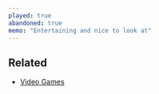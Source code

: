 ```yaml
---
played: true
abandoned: true
memo: "Entertaining and nice to look at"
---
```


## Related
- [Video Games](notes/Video%20Games.md)